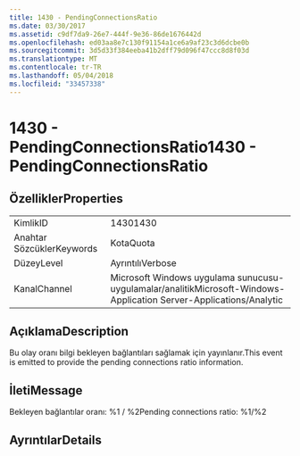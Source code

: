 ```yaml
---
title: 1430 - PendingConnectionsRatio
ms.date: 03/30/2017
ms.assetid: c9df7da9-26e7-444f-9e36-86de1676442d
ms.openlocfilehash: ed03aa8e7c130f91154a1ce6a9af23c3d6dcbe0b
ms.sourcegitcommit: 3d5d33f384eeba41b2dff79d096f47ccc8d8f03d
ms.translationtype: MT
ms.contentlocale: tr-TR
ms.lasthandoff: 05/04/2018
ms.locfileid: "33457338"
---
```

# <a name="1430---pendingconnectionsratio"></a><span data-ttu-id="d3c64-102">1430 - PendingConnectionsRatio</span><span class="sxs-lookup"><span data-stu-id="d3c64-102">1430 - PendingConnectionsRatio</span></span>
## <a name="properties"></a><span data-ttu-id="d3c64-103">Özellikler</span><span class="sxs-lookup"><span data-stu-id="d3c64-103">Properties</span></span>  
  
|||  
|-|-|  
|<span data-ttu-id="d3c64-104">Kimlik</span><span class="sxs-lookup"><span data-stu-id="d3c64-104">ID</span></span>|<span data-ttu-id="d3c64-105">1430</span><span class="sxs-lookup"><span data-stu-id="d3c64-105">1430</span></span>|  
|<span data-ttu-id="d3c64-106">Anahtar Sözcükler</span><span class="sxs-lookup"><span data-stu-id="d3c64-106">Keywords</span></span>|<span data-ttu-id="d3c64-107">Kota</span><span class="sxs-lookup"><span data-stu-id="d3c64-107">Quota</span></span>|  
|<span data-ttu-id="d3c64-108">Düzey</span><span class="sxs-lookup"><span data-stu-id="d3c64-108">Level</span></span>|<span data-ttu-id="d3c64-109">Ayrıntılı</span><span class="sxs-lookup"><span data-stu-id="d3c64-109">Verbose</span></span>|  
|<span data-ttu-id="d3c64-110">Kanal</span><span class="sxs-lookup"><span data-stu-id="d3c64-110">Channel</span></span>|<span data-ttu-id="d3c64-111">Microsoft Windows uygulama sunucusu-uygulamalar/analitik</span><span class="sxs-lookup"><span data-stu-id="d3c64-111">Microsoft-Windows-Application Server-Applications/Analytic</span></span>|  
  
## <a name="description"></a><span data-ttu-id="d3c64-112">Açıklama</span><span class="sxs-lookup"><span data-stu-id="d3c64-112">Description</span></span>  
 <span data-ttu-id="d3c64-113">Bu olay oranı bilgi bekleyen bağlantıları sağlamak için yayınlanır.</span><span class="sxs-lookup"><span data-stu-id="d3c64-113">This event is emitted to provide the pending connections ratio information.</span></span>  
  
## <a name="message"></a><span data-ttu-id="d3c64-114">İleti</span><span class="sxs-lookup"><span data-stu-id="d3c64-114">Message</span></span>  
 <span data-ttu-id="d3c64-115">Bekleyen bağlantılar oranı: %1 / %2</span><span class="sxs-lookup"><span data-stu-id="d3c64-115">Pending connections ratio: %1/%2</span></span>  
  
## <a name="details"></a><span data-ttu-id="d3c64-116">Ayrıntılar</span><span class="sxs-lookup"><span data-stu-id="d3c64-116">Details</span></span>
